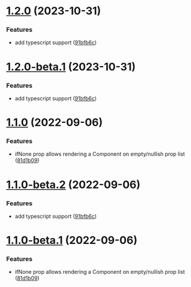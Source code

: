 # [1.2.0](https://github.com/mikeshort10/react-render-multiple/compare/v1.1.0...v1.2.0) (2023-10-31)


### Features

* add typescript support ([91bfb6c](https://github.com/mikeshort10/react-render-multiple/commit/91bfb6cf5cd5b0279084b680e7f140be89846972))

# [1.2.0-beta.1](https://github.com/mikeshort10/react-render-multiple/compare/v1.1.0...v1.2.0-beta.1) (2023-10-31)


### Features

* add typescript support ([91bfb6c](https://github.com/mikeshort10/react-render-multiple/commit/91bfb6cf5cd5b0279084b680e7f140be89846972))

# [1.1.0](https://github.com/mikeshort10/react-render-multiple/compare/v1.0.8...v1.1.0) (2022-09-06)

### Features

- ifNone prop allows rendering a Component on empty/nullish prop list ([81d1b09](https://github.com/mikeshort10/react-render-multiple/commit/81d1b09d58ed8d1dbd20bf8379d281ba148ce122))

# [1.1.0-beta.2](https://github.com/mikeshort10/react-render-multiple/compare/v1.1.0-beta.1...v1.1.0-beta.2) (2022-09-06)

### Features

- add typescript support ([91bfb6c](https://github.com/mikeshort10/react-render-multiple/commit/91bfb6cf5cd5b0279084b680e7f140be89846972))

# [1.1.0-beta.1](https://github.com/mikeshort10/react-render-multiple/compare/v1.0.8...v1.1.0-beta.1) (2022-09-06)

### Features

- ifNone prop allows rendering a Component on empty/nullish prop list ([81d1b09](https://github.com/mikeshort10/react-render-multiple/commit/81d1b09d58ed8d1dbd20bf8379d281ba148ce122))
